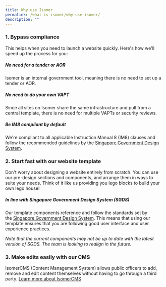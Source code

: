 ```yaml
---
title: Why use Isomer
permalink: /what-is-isomer/why-use-isomer/
description: ""
---
```

### 1. Bypass compliance

This helps when you need to launch a website quickly. Here's how we'll speed up the process for you:

##### No need for a tender or AOR
Isomer is an internal government tool, meaning there is no need to set up a tender or AOR.

##### No need to do your own VAPT
Since all sites on Isomer share the same infrastructure and pull from a central template, there is no need for multiple VAPTs or security reviews.

##### Be IM8 compliant by default
We're compliant to all applicable Instruction Manual 8 (IM8) clauses and follow the recommended guidelines by the [Singapore Government Design System](https://designsystem.gov.sg/). 


### 2. Start fast with our website template
Don't worry about designing a website entirely from scratch. You can use our pre-design sections and components, and arrange them in ways to suite your needs. Think of it like us providing you lego blocks to build your own lego house!


##### In line with Singapore Government Design System (SGDS)

Our template components reference and follow the standards set by the [Singapore Government Design System](https://designsystem.tech.gov.sg/). This means that using our template ensures that you are following good user interface and user experience practices.

_Note that the current components may not be up to date with the latest version of SGDS. The team is looking to realign in the future._ 

### 3. Make edits easily with our CMS
IsomerCMS (Content Management System) allows public officers to add, remove and edit content themselves without having to go through a third party. 
[Learn more about IsomerCMS](/isomercms)